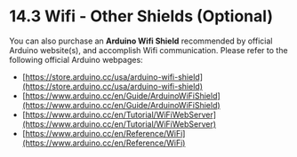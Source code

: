 # 14.3 Wifi - Other Shields (Optional)

You can also purchase an **Arduino Wifi Shield** recommended by official Arduino website(s), and accomplish Wifi communication. Please refer to the following official Arduino webpages:
* [https://store.arduino.cc/usa/arduino-wifi-shield](https://store.arduino.cc/usa/arduino-wifi-shield)
* [https://www.arduino.cc/en/Guide/ArduinoWiFiShield](https://www.arduino.cc/en/Guide/ArduinoWiFiShield)
* [https://www.arduino.cc/en/Tutorial/WiFiWebServer](https://www.arduino.cc/en/Tutorial/WiFiWebServer)
* [https://www.arduino.cc/en/Reference/WiFi](https://www.arduino.cc/en/Reference/WiFi)


